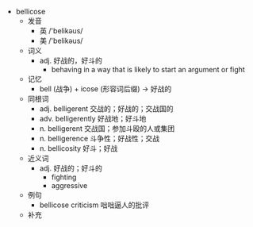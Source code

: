 - bellicose
  - 发音
    - 英 /'belikəus/
    - 美 /'belikəus/
  - 词义
    - adj. 好战的，好斗的
      - behaving in a way that is likely to start an argument or fight
  - 记忆
    - bell (战争) + icose (形容词后缀) → 好战的
  - 同根词
    - adj. belligerent 交战的；好战的；交战国的
    - adv. belligerently 好战地；好斗地
    - n. belligerent 交战国；参加斗殴的人或集团
    - n. belligerence 斗争性；好战性；交战
    - n. bellicosity 好斗；好战
  - 近义词
    - adj. 好战的；好斗的
      - fighting
      - aggressive
  - 例句
    - bellicose criticism 咄咄逼人的批评
  - 补充
